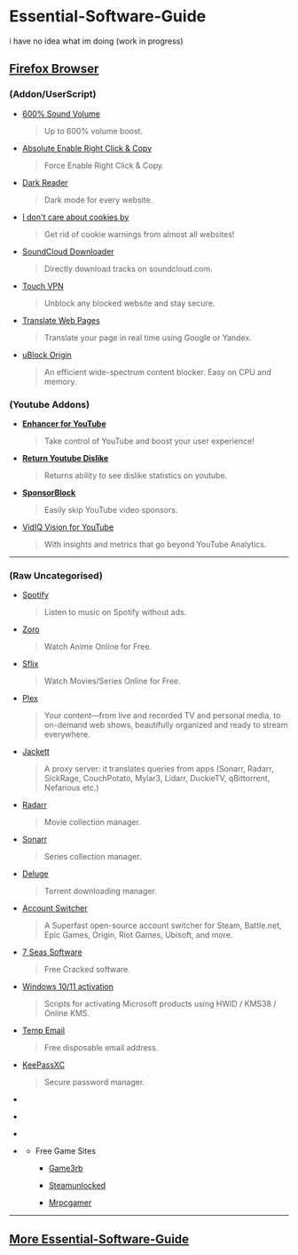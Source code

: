 # Essential-Software-Guide
i have no idea what im doing (work in progress)




## **[Firefox Browser](https://www.mozilla.org/en-US/firefox/new/)**

### **(Addon/UserScript)**

* [600% Sound Volume](https://addons.mozilla.org/en-US/firefox/addon/600-sound-volume/)
  >Up to 600% volume boost.
* [Absolute Enable Right Click & Copy](https://addons.mozilla.org/en-US/firefox/addon/absolute-enable-right-click/)
  >Force Enable Right Click & Copy.
* [Dark Reader](https://addons.mozilla.org/en-US/firefox/addon/darkreader/)
  >Dark mode for every website.
* [I don't care about cookies by](https://addons.mozilla.org/en-US/firefox/addon/i-dont-care-about-cookies/)
  >Get rid of cookie warnings from almost all websites!
* [SoundCloud Downloader](https://addons.mozilla.org/en-US/firefox/addon/soundcloud-dl/)
  >Directly download tracks on soundcloud.com.
* [Touch VPN](https://addons.mozilla.org/en-US/firefox/addon/touch-vpn/)
  >Unblock any blocked website and stay secure.  
* [Translate Web Pages](https://addons.mozilla.org/en-US/firefox/addon/traduzir-paginas-web/)
  >Translate your page in real time using Google or Yandex.
* [uBlock Origin](https://addons.mozilla.org/en-US/firefox/addon/ublock-origin/)
  >An efficient wide-spectrum content blocker. Easy on CPU and memory.

### **(Youtube Addons)**

* [**Enhancer for YouTube**](https://addons.mozilla.org/en-US/firefox/addon/enhancer-for-youtube/)
  >Take control of YouTube and boost your user experience!
* [**Return Youtube Dislike**](https://addons.mozilla.org/en-US/firefox/addon/return-youtube-dislikes/)
  >Returns ability to see dislike statistics on youtube.
* [**SponsorBlock**](https://addons.mozilla.org/en-US/firefox/addon/sponsorblock/)
  >Easily skip YouTube video sponsors.
* [VidIQ Vision for YouTube](https://addons.mozilla.org/en-US/firefox/addon/vidiq-vision-youtube/)
  >With insights and metrics that go beyond YouTube Analytics.


  




















---

### **(Raw Uncategorised)**




* [Spotify](https://github.com/amd64fox/SpotX)
  >Listen to music on Spotify without ads.
* [Zoro](https://zoro.to/)
  >Watch Anime Online for Free.
* [Sflix](https://sflix.to/)
  >Watch Movies/Series Online for Free.

* [Plex](https://www.plex.tv/)
   >Your content—from live and recorded TV and personal media, to on-demand web shows, beautifully organized and ready to stream everywhere.
 
* [Jackett](https://github.com/Jackett/Jackett/releases)
  >A proxy server: it translates queries from apps (Sonarr, Radarr, SickRage, CouchPotato, Mylar3, Lidarr, DuckieTV, qBittorrent, Nefarious etc.) 
 
* [Radarr](https://radarr.video/)
  >Movie collection manager.

* [Sonarr](https://sonarr.tv/)
  >Series collection manager.

* [Deluge](https://deluge-torrent.org/)
  >Torrent downloading manager.
 
* [Account Switcher](https://github.com/TcNobo/TcNo-Acc-Switcher)
  >A Superfast open-source account switcher for Steam, Battle.net, Epic Games, Origin, Riot Games, Ubisoft, and more.
* [7 Seas Software](https://getintopc.com/)
  >Free Cracked software.
* [Windows 10/11 activation](https://massgrave.dev/)
  >Scripts for activating Microsoft products using HWID / KMS38 / Online KMS.
* [Temp Email](https://temp-mail.org/en/)
  >Free disposable email address.
* [KeePassXC](https://keepassxc.org/)
  >Secure password manager.
* []()
  >
* []()
  >
* []()
  >
* []()
  >

  -  Free Game Sites
 
      - [Game3rb](https://game3rb.com/)

      - [Steamunlocked](https://steamunlocked.net/)
       
      - [Mrpcgamer](https://mrpcgamer.co/)







--- 
## **[More Essential-Software-Guide](https://github.com/Code-Moss/Moss-Essential-Software-Guide/blob/Windows/MAIN.md#hardware-diagnostics--monitoring)**
